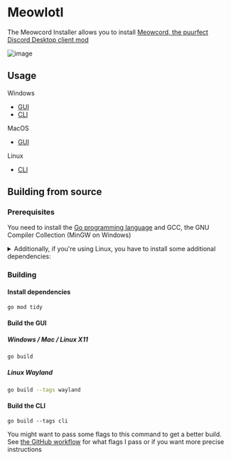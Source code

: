 # Meowlotl

The Meowcord Installer allows you to install [Meowcord, the puurfect Discord Desktop client mod](https://github.com/vampbites/Meowcord)

![image](https://i.imgur.com/oHN41ss.png)

## Usage

Windows
- [GUI](https://github.com/vampbites/Meowlotl/releases/latest/download/Meowlotl.exe) 
- [CLI](https://github.com/vampbites/Meowlotl/releases/latest/download/MeowlotlCli.exe)

MacOS
- [GUI](https://github.com/vampbites/Meowlotl/releases/latest/download/Meowlotl.MacOS.zip)

Linux 
- [CLI](https://github.com/vampbites/Meowlotl/releases/latest/download/MeowlotlCli-Linux)
## Building from source

### Prerequisites 

You need to install the [Go programming language](https://go.dev/doc/install) and GCC, the GNU Compiler Collection (MinGW on Windows)

<details>
<summary>Additionally, if you're using Linux, you have to install some additional dependencies:</summary>

#### Base dependencies
```sh
apt install -y pkg-config libsdl2-dev libglx-dev libgl1-mesa-dev
dnf install pkg-config libGL-devel libXxf86vm-devel
```

#### X11 dependencies
```sh
apt install -y xorg-dev
dnf install libXcursor-devel libXi-devel libXinerama-devel libXrandr-devel
```

#### Wayland dependencies
```sh
apt install -y libwayland-dev libxkbcommon-dev wayland-protocols extra-cmake-modules
dnf install wayland-devel libxkbcommon-devel wayland-protocols-devel extra-cmake-modules
```

</details>

### Building

#### Install dependencies

```sh
go mod tidy
```

#### Build the GUI

##### Windows / Mac / Linux X11
```sh
go build
```

##### Linux Wayland
```sh
go build --tags wayland
```

#### Build the CLI
```
go build --tags cli
```

You might want to pass some flags to this command to get a better build.
See [the GitHub workflow](https://github.com/vampbites/Meowlotl/blob/main/.github/workflows/release.yml) for what flags I pass or if you want more precise instructions
